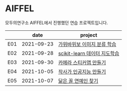# AIFFEL
모두의연구소 AIFFEL에서 진행했던 연습 프로젝트입니다.


|   |    date    | project  |
|---|:----------:|------------|
| E01 | 2021-09-23 | [가위바위보 이미지 분류 학습](E01/E01.ipynb)     | 
| E02 | 2021-09-28 | [scikit-learn 데이터 지도학습](Exploration_2/Exploration_2.ipynb)  | 
| E03 | 2021-09-30 | [카메라 스티커앱 만들기](E03/E03.ipynb)    |   
| E04 | 2021-10-05 | [작사가 인공지능 만들기](Exploration_4/E4.ipynb)    |  
| E05 | 2021-10-07 | [닮은 꼴 연예인 찾기](E05/E05.ipynb)    |   
